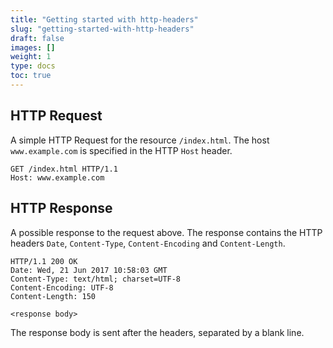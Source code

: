 ```yaml
---
title: "Getting started with http-headers"
slug: "getting-started-with-http-headers"
draft: false
images: []
weight: 1
type: docs
toc: true
---
```


## HTTP Request
A simple HTTP Request for the resource `/index.html`. The host `www.example.com` is specified in the HTTP `Host` header.

````
GET /index.html HTTP/1.1
Host: www.example.com
````


## HTTP Response
A possible response to the request above. The response contains the HTTP headers `Date`, `Content-Type`, `Content-Encoding` and `Content-Length`.

````
HTTP/1.1 200 OK
Date: Wed, 21 Jun 2017 10:58:03 GMT
Content-Type: text/html; charset=UTF-8
Content-Encoding: UTF-8
Content-Length: 150

<response body>
````

The response body is sent after the headers, separated by a blank line.

